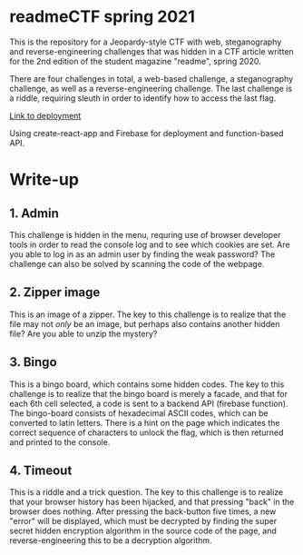 # readmeCTF spring 2021

This is the repository for a Jeopardy-style CTF with web, steganography and reverse-engineering challenges that was hidden in a CTF article written for the 2nd edition of the student magazine "readme", spring 2020.

There are four challenges in total, a web-based challenge, a steganography challenge, as well as a reverse-engineering challenge. The last challenge is a riddle, requiring sleuth in order to identify how to access the last flag.

[Link to deployment](https://readme-ctf-v2021.web.app)

Using create-react-app and Firebase for deployment and function-based API.

# Write-up

## 1. Admin
This challenge is hidden in the menu, requring use of browser developer tools in order to read the console log and to see which cookies are set. Are you able to log in as an admin user by finding the weak password? The challenge can also be solved by scanning the code of the webpage.

## 2. Zipper image
This is an image of a zipper. The key to this challenge is to realize that the file may not _only_ be an image, but perhaps also contains another hidden file? Are you able to unzip the mystery?

## 3. Bingo
This is a bingo board, which contains some hidden codes. The key to this challenge is to realize that the bingo board is merely a facade, and that for each 6th cell selected, a code is sent to a backend API (firebase function). The bingo-board consists of hexadecimal ASCII codes, which can be converted to latin letters. There is a hint on the page which indicates the correct sequence of characters to unlock the flag, which is then returned and printed to the console.

## 4. Timeout
This is a riddle and a trick question. The key to this challenge is to realize that your browser history has been hijacked, and that pressing "back" in the browser does nothing. After pressing the back-button five times, a new "error" will be displayed, which must be decrypted by finding the super secret hidden encryption algorithm in the source code of the page, and reverse-engineering this to be a decryption algorithm.
